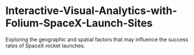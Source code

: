 # Interactive-Visual-Analytics-with-Folium-SpaceX-Launch-Sites
Exploring the geographic and spatial factors that may influence the success rates of SpaceX rocket launches. 
